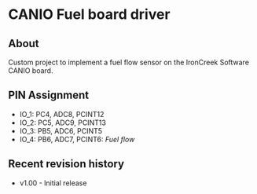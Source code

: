 # CANIO Fuel board driver

## About
Custom project to implement a fuel flow sensor on the IronCreek Software CANIO
board.

## PIN Assignment

- IO_1: PC4, ADC8, PCINT12
- IO_2: PC5, ADC9, PCINT13
- IO_3: PB5, ADC6, PCINT5
- IO_4: PB6, ADC7, PCINT6: *Fuel flow*

## Recent revision history
* v1.00 - Initial release
